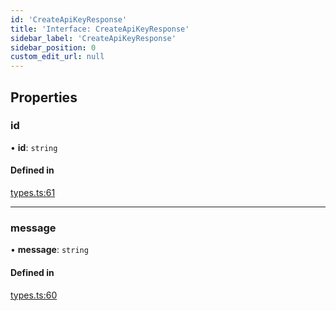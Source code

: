 ```yaml
---
id: 'CreateApiKeyResponse'
title: 'Interface: CreateApiKeyResponse'
sidebar_label: 'CreateApiKeyResponse'
sidebar_position: 0
custom_edit_url: null
---
```


## Properties

### id

• **id**: `string`

#### Defined in

[types.ts:61](https://github.com/Project-Krypto/ReactPayVault/blob/208ee24/src/lib/types.ts#L61)

---

### message

• **message**: `string`

#### Defined in

[types.ts:60](https://github.com/Project-Krypto/ReactPayVault/blob/208ee24/src/lib/types.ts#L60)
